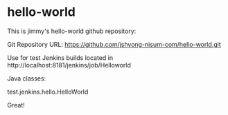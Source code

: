 # hello-world

This is jimmy's hello-world github repository:

Git Repository URL: https://github.com/jshyong-nisum-com/hello-world.git

Use for test Jenkins builds located in http://localhost:8181/jenkins/job/Helloworld

Java classes:

test.jenkins.hello.HelloWorld

Great!

